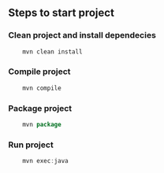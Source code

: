 ## Steps to start project
### Clean project and install dependecies

```java
    mvn clean install
```

### Compile project

```java
    mvn compile
```

### Package project

```java
    mvn package
```

### Run project

```java
    mvn exec:java
```
